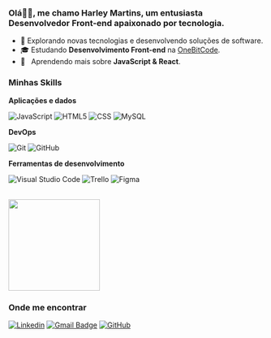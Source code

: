 

<h3>Olá👋🏻, me chamo Harley Martins, um entusiasta Desenvolvedor Front-end apaixonado por tecnologia.</h3>

- 🤔 Explorando novas tecnologias e desenvolvendo soluções de software.
- 🎓 Estudando **Desenvolvimento Front-end** na <a href="www.onebitcode.com">OneBitCode</a>.
- 🌱 &nbsp; Aprendendo mais sobre **JavaScript & React**.

<h3>Minhas Skills</h3>

**Aplicações e dados**



![JavaScript](https://img.shields.io/badge/-JavaScript-333333?style=flat&logo=javascript)
![HTML5](https://img.shields.io/badge/-HTML5-333333?style=flat&logo=HTML5)
![CSS](https://img.shields.io/badge/-CSS-333333?style=flat&logo=CSS3&logoColor=1572B6)
![MySQL](https://img.shields.io/badge/-MySQL-333333?style=flat&logo=mysql)


**DevOps**

![Git](https://img.shields.io/badge/-Git-333333?style=flat&logo=git)
![GitHub](https://img.shields.io/badge/-GitHub-333333?style=flat&logo=github)


**Ferramentas de desenvolvimento**

![Visual Studio Code](https://img.shields.io/badge/-Visual%20Studio%20Code-333333?style=flat&logo=visual-studio-code&logoColor=007ACC)
![Trello](https://img.shields.io/badge/-Trello-333333?style=flat&logo=trello&logoColor=007ACC)
![Figma](https://img.shields.io/badge/-Figma-333333?style=flat&logo=figma&logoColor=007ACC)


<br/>

<a href="https://github.com/HarleyMartins" title="Perfil do Harley">
  <img height="180em" src="https://github-readme-stats.vercel.app/api?username=HarleyMartins&theme=dracula&show_icons=true" />
</a>

<h3>Onde me encontrar</h3>

[![Linkedin](https://img.shields.io/badge/-HarleyMartins-blue?style=flat-square&logo=Linkedin&logoColor=white&link=https://www.linkedin.com/in/harleymartins/)](https://www.linkedin.com/in/harleymartins/)
[![Gmail Badge](https://img.shields.io/badge/-harleysztdev@gmail.com-006bed?style=flat-square&logo=Gmail&logoColor=white&link=mailto:harleysztdev@gmail.com)](mailto:harleysztdev@gmail.com)
[![GitHub](https://img.shields.io/github/followers/HarleyMartins?label=follow&style=social)](https://github.com/HarleyMartins)
